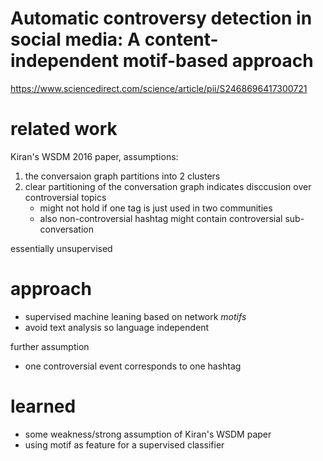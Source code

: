 # Automatic controversy detection in social media: A content-independent motif-based approach

https://www.sciencedirect.com/science/article/pii/S2468696417300721

# related work

Kiran's WSDM 2016 paper, assumptions:

1. the conversaion graph partitions into 2 clusters
2. clear partitioning of the conversation graph indicates disccusion over controversial topics
   - might not hold if one tag is just used in two communities
   - also non-controversial hashtag might contain controversial sub-conversation

essentially unsupervised

# approach

- supervised machine leaning based on network *motifs*
- avoid text analysis so language independent

further assumption

- one controversial event corresponds to one hashtag

# learned

- some weakness/strong assumption of Kiran's WSDM paper
- using motif as feature for a supervised classifier
